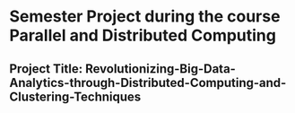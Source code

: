 # Semester Project during the course Parallel and Distributed Computing
## Project Title: Revolutionizing-Big-Data-Analytics-through-Distributed-Computing-and-Clustering-Techniques
